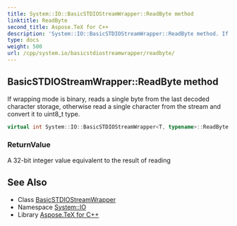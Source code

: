 ```yaml
---
title: System::IO::BasicSTDIOStreamWrapper::ReadByte method
linktitle: ReadByte
second_title: Aspose.TeX for C++
description: 'System::IO::BasicSTDIOStreamWrapper::ReadByte method. If wrapping mode is binary, reads a single byte from the last decoded character storage, otherwise read a single character from the stream and convert it to uint8_t type in C++.'
type: docs
weight: 500
url: /cpp/system.io/basicstdiostreamwrapper/readbyte/
---
```

## BasicSTDIOStreamWrapper::ReadByte method


If wrapping mode is binary, reads a single byte from the last decoded character storage, otherwise read a single character from the stream and convert it to uint8_t type.

```cpp
virtual int System::IO::BasicSTDIOStreamWrapper<T, typename>::ReadByte() override
```


### ReturnValue

A 32-bit integer value equivalent to the result of reading

## See Also

* Class [BasicSTDIOStreamWrapper](../)
* Namespace [System::IO](../../)
* Library [Aspose.TeX for C++](../../../)
